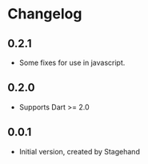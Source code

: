 # Changelog

## 0.2.1
- Some fixes for use in javascript.

## 0.2.0
- Supports Dart >= 2.0

## 0.0.1
- Initial version, created by Stagehand


